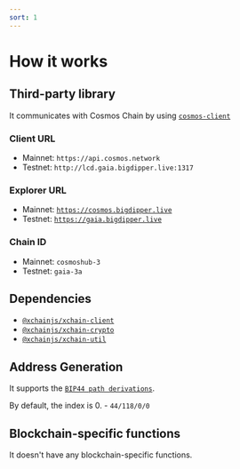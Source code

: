 ```yaml
---
sort: 1
---
```


# How it works

## Third-party library

It communicates with Cosmos Chain by using [`cosmos-client`](https://github.com/cosmos-client/cosmos-client-ts)

### Client URL
* Mainnet: `https://api.cosmos.network`
* Testnet: `http://lcd.gaia.bigdipper.live:1317`

### Explorer URL
* Mainnet: [`https://cosmos.bigdipper.live`](https://cosmos.bigdipper.live)
* Testnet: [`https://gaia.bigdipper.live`](https://gaia.bigdipper.live)

### Chain ID
* Mainnet: `cosmoshub-3`
* Testnet: `gaia-3a`

## Dependencies

* [`@xchainjs/xchain-client`](https://github.com/xchainjs/xchainjs-lib/packages/xchain-client)
* [`@xchainjs/xchain-crypto`](https://github.com/xchainjs/xchainjs-lib/packages/xchain-crypto)
* [`@xchainjs/xchain-util`](https://github.com/xchainjs/xchainjs-lib/packages/xchain-util)

## Address Generation

It supports the [`BIP44 path derivations`](https://github.com/satoshilabs/slips/blob/master/slip-0044.md).

By default, the index is 0. - `44/118/0/0`

## Blockchain-specific functions

It doesn't have any blockchain-specific functions.
